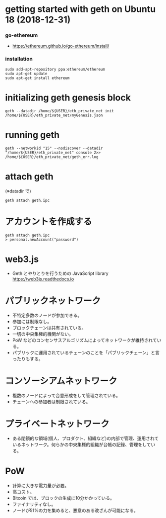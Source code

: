 # getting started with geth on Ubuntu 18 (2018-12-31)

### go-ethereum
* https://ethereum.github.io/go-ethereum/install/

### installation

```
sudo add-apt-repository ppa:ethereum/ethereum
sudo apt-get update
sudo apt-get install ethereum
```

# initializing geth genesis block

```
geth --datadir /home/${USER}/eth_private_net init /home/${USER}/eth_private_net/myGenesis.json
```

# running geth

```
geth --networkid "15" --nodiscover --datadir "/home/${USER}/eth_private_net" console 2>> /home/${USER}/eth_private_net/geth_err.log
```

# attach geth

(※datadir で)

```
geth attach geth.ipc
```

# アカウントを作成する

```
geth attach geth.ipc
> personal.newAccount("password")
```

# web3.js

* Geth とやりとりを行うための JavaScript library
  https://web3js.readthedocs.io

# パブリックネットワーク
* 不特定多数のノードが参加できる。
* 参加には制限なし。
* ブロックチェーンは共有されている。
* 一切の中央集権的機関がない。
* PoW などのコンセンサスアルゴリズムによってネットワークが維持されている。
* パブリックに運用されているチェーンのことを「パブリックチェーン」と言ったりもする。

# コンソーシアムネットワーク
* 複数のノードによって合意形成をして管理されている。
* チェーンへの参加者は制限されている。

# プライベートネットワーク
* ある閉鎖的な領域(個人、プロダクト、組織など)の内部で管理、運用されているネットワーク。何らかの中央集権的組織が台帳の記録、管理をしている。

# PoW
* 計算に大きな電力量が必要。
* 高コスト。
* Bitcoin では、ブロックの生成に10分かかっている。
* ファイナリティなし。
* ノードが51%の力を集めると、悪意のある改ざんが可能になる。

